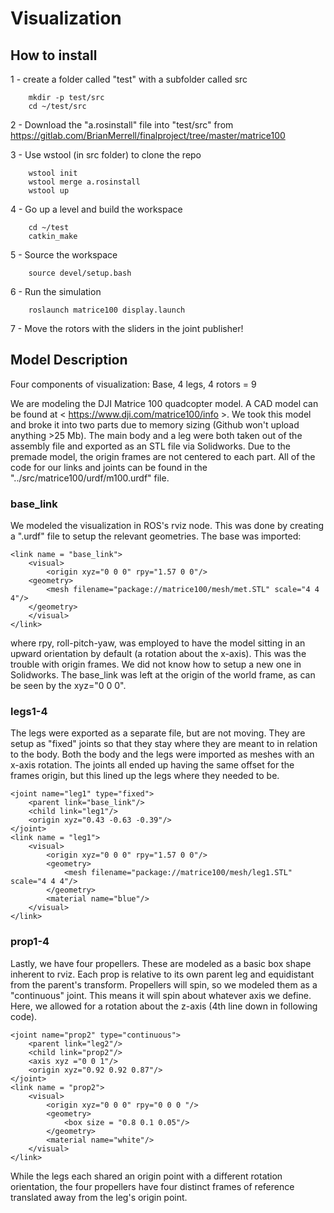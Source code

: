 # Visualization
## How to install
1 - create a folder called "test" with a subfolder called src
```
	mkdir -p test/src
	cd ~/test/src
```
2 - Download the "a.rosinstall" file into "test/src" from https://gitlab.com/BrianMerrell/finalproject/tree/master/matrice100

3 - Use wstool (in src folder) to clone the repo
```
	wstool init
	wstool merge a.rosinstall
	wstool up
```
4 - Go up a level and build the workspace
```
	cd ~/test
	catkin_make
```
5 - Source the workspace
```
	source devel/setup.bash
```
6 - Run the simulation
```
	roslaunch matrice100 display.launch
```
7 - Move the rotors with the sliders in the joint publisher!

## Model Description
Four components of visualization: Base, 4 legs, 4 rotors = 9 

We are modeling the DJI Matrice 100 quadcopter model. A CAD model can be found at < https://www.dji.com/matrice100/info >. We took this model and broke it into two parts due to memory sizing (Github won't upload anything >25 Mb). The main body and a leg were both taken out of the assembly file and exported as an STL file via Solidworks. Due to the premade model, the origin frames are not centered to each part. All of the code for our links and joints can be found in the "../src/matrice100/urdf/m100.urdf" file.

### base_link
We modeled the visualization in ROS's rviz node. This was done by creating a ".urdf" file to setup the relevant geometries. The base was imported:
```
<link name = "base_link">
	<visual>
		<origin xyz="0 0 0" rpy="1.57 0 0"/>
	<geometry>
		<mesh filename="package://matrice100/mesh/met.STL" scale="4 4 4"/>
	</geometry>
	</visual>
</link>
```
where rpy, roll-pitch-yaw, was employed to have the model sitting in an upward orientation by default (a rotation about the x-axis). This was the trouble with origin frames. We did not know how to setup a new one in Solidworks. The base_link was left at the origin of the world frame, as can be seen by the xyz="0 0 0".

### legs1-4
The legs were exported as a separate file, but are not moving. They are setup as "fixed" joints so that they stay where they are meant to in relation to the body. Both the body and the legs were imported as meshes with an x-axis rotation. The joints all ended up having the same offset for the frames origin, but this lined up the legs where they needed to be. 
```
<joint name="leg1" type="fixed">
	<parent link="base_link"/>
	<child link="leg1"/>
	<origin xyz="0.43 -0.63 -0.39"/>
</joint>
<link name = "leg1">
	<visual>
		<origin xyz="0 0 0" rpy="1.57 0 0"/>
		<geometry>
			<mesh filename="package://matrice100/mesh/leg1.STL" scale="4 4 4"/>
		</geometry>
		<material name="blue"/>
	</visual>
</link>
```
### prop1-4
Lastly, we have four propellers. These are modeled as a basic box shape inherent to rviz. Each prop is relative to its own parent leg and equidistant from the parent's transform. Propellers will spin, so we modeled them as a "continuous" joint. This means it will spin about whatever axis we define. Here, we allowed for a rotation about the z-axis (4th line down in following code).
```
<joint name="prop2" type="continuous">
	<parent link="leg2"/>
	<child link="prop2"/>
	<axis xyz ="0 0 1"/>
	<origin xyz="0.92 0.92 0.87"/>
</joint>
<link name = "prop2">
	<visual>
		<origin xyz="0 0 0" rpy="0 0 0 "/>
		<geometry>
			<box size = "0.8 0.1 0.05"/>
		</geometry>
		<material name="white"/>
	</visual>
</link>
```
While the legs each shared an origin point with a different rotation orientation, the four propellers have four distinct frames of reference translated away from the leg's origin point. 